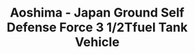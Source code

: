 ---
layout: product
title: "Aoshima - Japan Ground Self Defense Force 3 1/2Tfuel Tank Vehicle"
price: "TBA" 
desc: "N/A"
img_path: "/assets/img/AO07952.webp"
brand: "N/A"
available: false
special_offer: false
new: false
soon: false
cat: "010000"
subcat: "013700"
subsubcat: "0N/A"
sifra: "AO07952"
popular: false
spec: false
---